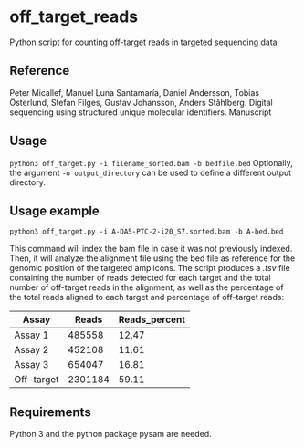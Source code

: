 # off_target_reads
Python script for counting off-target reads in targeted sequencing data

## Reference
Peter Micallef, Manuel Luna Santamaría, Daniel Andersson, Tobias Österlund, Stefan Filges, Gustav Johansson, Anders Ståhlberg. Digital sequencing using structured unique molecular identifiers. Manuscript

## Usage
`python3 off_target.py -i filename_sorted.bam -b bedfile.bed`
Optionally, the argument `-o output_directory` can be used to define a different output directory.

## Usage example
`python3 off_target.py -i A-DA5-PTC-2-i20_S7.sorted.bam -b A-bed.bed`

This command will index the bam file in case it was not previously indexed. Then, it will analyze the alignment file using the bed file as reference for the genomic position of the targeted amplicons. The script produces a *.tsv* file containing the number of reads detected for each target and the total number of off-target reads in the alignment, as well as the percentage of the total reads aligned to each target and percentage of off-target reads:

|Assay|Reads|Reads_percent|
|---|---|---|
|Assay 1|485558|12.47|
|Assay 2|452108|11.61|
|Assay 3|654047|16.81|
|Off-target|2301184|59.11|

## Requirements
Python 3 and the python package pysam are needed.
